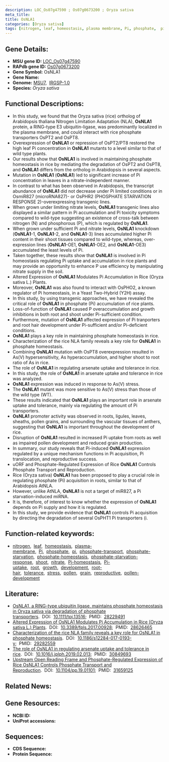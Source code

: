 ```yaml
---
description: LOC_Os07g47590 ; Os07g0673200 ; Oryza sativa
meta_title:
title: OsNLA1
categories: [Oryza sativa]
tags: [nitrogen, leaf, homeostasis, plasma membrane, Pi, phosphate,  pi , phosphate transport, phosphate starvation, phosphate homeostasis, phosphate starvation response, shoot, nitrate, Pi homeostasis, Pi uptake, root, growth, development, root hair, tolerance, stress, pollen, grain, reproductive, pollen development]
---
```


## Gene Details:
- **MSU gene ID:** [LOC_Os07g47590](http://rice.uga.edu/cgi-bin/ORF_infopage.cgi?orf=LOC_Os07g47590)  
- **RAPdb gene ID:** [Os07g0673200](https://rapdb.dna.affrc.go.jp/locus/?name=Os07g0673200)  
- **Gene Symbol:** OsNLA1
- **Gene Name:**
- **Genome:**  [MSU7](http://rice.uga.edu/),&nbsp;&nbsp;[IRGSP-1.0](https://rapdb.dna.affrc.go.jp/download/irgsp1.html)
- **Species:** *Oryza sativa*

## Functional Descriptions:
   - In this study, we found that the Oryza sativa (rice) ortholog of Arabidopsis thaliana Nitrogen Limitation Adaptation (NLA), **OsNLA1** protein, a RING-type E3 ubiquitin-ligase, was predominantly localized in the plasma membrane, and could interact with rice phosphate transporters OsPT2 and OsPT8.
   - Overexpression of **OsNLA1** or repression of OsPT2/PT8 restored the high leaf Pi concentration in **OsNLA1** mutants to a level similar to that of wild type plants.
   - Our results show that **OsNLA1** is involved in maintaining phosphate homeostasis in rice by mediating the degradation of OsPT2 and OsPT8, and **OsNLA1** differs from the ortholog in Arabidopsis in several aspects.
   - Mutation in **OsNLA1** (**OsNLA1**) led to significant increase of Pi concentration in leaves in a nitrate-independent manner.
   - In contrast to what has been observed in Arabidopsis, the transcript abundance of **OsNLA1** did not decrease under Pi limited conditions or in OsmiR827 (microRNA827)- or OsPHR2 (PHOSPHATE STARVATION RESPONSE 2)-overexpressing transgenic lines.
   - When grown under limiting nitrate levels, **OsNLA1** transgenic lines also displayed a similar pattern in Pi accumulation and Pi toxicity symptoms compared to wild-type suggesting an existence of cross-talk between nitrogen (N) and phosphorous (P), which is regulated by **OsNLA1**.
   - When grown under sufficient Pi and nitrate levels, **OsNLA1** knockdown (**OsNLA1**-1, **OsNLA1**-2, and **OsNLA1**-3) lines accumulated higher Pi content in their shoot tissues compared to wild-type, whereas, over-expression lines (**OsNLA1**-OE1, **OsNLA1**-OE2, and **OsNLA1**-OE3) accumulated the least levels of Pi.
   - Taken together, these results show that **OsNLA1** is involved in Pi homeostasis regulating Pi uptake and accumulation in rice plants and may provide an opportunity to enhance P use efficiency by manipulating nitrate supply in the soil.
   - Altered Expression of **OsNLA1** Modulates Pi Accumulation in Rice (Oryza sativa L.) Plants.
   - Moreover, **OsNLA1** was also found to interact with OsPHO2, a known regulator of Pi homeostasis, in a Yeast Two-Hybrid (Y2H) assay.
   - In this study, by using transgenic approaches, we have revealed the critical role of **OsNLA1** in phosphate (Pi) accumulation of rice plants.
   - Loss-of-function of **OsNLA1** caused P overaccumulation and growth inhibitions in both root and shoot under Pi-sufficient condition.
   - Furthermore, mutation of **OsNLA1** affected expression of Pi tranporters and root hair development under Pi-sufficient and/or Pi-deficient conditions.
   - **OsNLA1** plays a key role in maintaining phosphate homeostasis in rice.
   - Characterization of the rice NLA family reveals a key role for **OsNLA1** in phosphate homeostasis.
   - Combining **OsNLA1** mutation with OsPT8 overexpression resulted in As(V) hypersensitivity, As hyperaccumulation, and higher shoot to root ratio of As in rice.
   - The role of **OsNLA1** in regulating arsenate uptake and tolerance in rice.
   - In this study, the role of **OsNLA1** in arsenate uptake and tolerance in rice was analyzed.
   - **OsNLA1** expression was induced in response to As(V) stress.
   - The **OsNLA1** mutant was more sensitive to As(V) stress than those of the wild type (WT).
   - These results indicated that **OsNLA1** plays an important role in arsenate uptake and tolerance, mainly via regulating the amount of Pi transporters.
   - **OsNLA1** promoter activity was observed in roots, ligules, leaves, sheaths, pollen grains, and surrounding the vascular tissues of anthers, suggesting that **OsNLA1** is important throughout the development of rice.
   - Disruption of **OsNLA1** resulted in increased Pi uptake from roots as well as impaired pollen development and reduced grain production.
   - In summary, our study reveals that Pi-induced **OsNLA1** expression regulated by a unique mechanism functions in Pi acquisition, Pi translocation, and reproductive success.
   - uORF and Phosphate-Regulated Expression of Rice **OsNLA1** Controls Phosphate Transport and Reproduction.
   - Rice (Oryza sativa) **OsNLA1** has been proposed to play a crucial role in regulating phosphate (Pi) acquisition in roots, similar to that of Arabidopsis AtNLA.
   - However, unlike AtNLA, **OsNLA1** is not a target of miR827, a Pi starvation-induced miRNA.
   - It is, therefore, of interest to know whether the expression of **OsNLA1** depends on Pi supply and how it is regulated.
   - In this study, we provide evidence that **OsNLA1** controls Pi acquisition by directing the degradation of several OsPHT1 Pi transporters (i.

## Function-related keywords:
   - [nitrogen](/tags/nitrogen/),&nbsp;&nbsp;[leaf](/tags/leaf/),&nbsp;&nbsp;[homeostasis](/tags/homeostasis/),&nbsp;&nbsp;[plasma-membrane](/tags/plasma-membrane/),&nbsp;&nbsp;[Pi](/tags/Pi/),&nbsp;&nbsp;[phosphate](/tags/phosphate/),&nbsp;&nbsp;[pi](/tags/pi/),&nbsp;&nbsp;[phosphate-transport](/tags/phosphate-transport/),&nbsp;&nbsp;[phosphate-starvation](/tags/phosphate-starvation/),&nbsp;&nbsp;[phosphate-homeostasis](/tags/phosphate-homeostasis/),&nbsp;&nbsp;[phosphate-starvation-response](/tags/phosphate-starvation-response/),&nbsp;&nbsp;[shoot](/tags/shoot/),&nbsp;&nbsp;[nitrate](/tags/nitrate/),&nbsp;&nbsp;[Pi-homeostasis](/tags/Pi-homeostasis/),&nbsp;&nbsp;[Pi-uptake](/tags/Pi-uptake/),&nbsp;&nbsp;[root](/tags/root/),&nbsp;&nbsp;[growth](/tags/growth/),&nbsp;&nbsp;[development](/tags/development/),&nbsp;&nbsp;[root-hair](/tags/root-hair/),&nbsp;&nbsp;[tolerance](/tags/tolerance/),&nbsp;&nbsp;[stress](/tags/stress/),&nbsp;&nbsp;[pollen](/tags/pollen/),&nbsp;&nbsp;[grain](/tags/grain/),&nbsp;&nbsp;[reproductive](/tags/reproductive/),&nbsp;&nbsp;[pollen-development](/tags/pollen-development/)

## Literature:
   - [OsNLA1, a RING-type ubiquitin ligase, maintains phosphate homeostasis in Oryza sativa via degradation of phosphate transporters](https://www.doi.org/10.1111/tpj.13516).&nbsp;&nbsp;DOI:&nbsp;&nbsp;[10.1111/tpj.13516](https://www.doi.org/10.1111/tpj.13516);&nbsp;&nbsp;PMID:&nbsp;&nbsp;[28229491](https://pubmed.ncbi.nlm.nih.gov/28229491/)
   - [Altered Expression of OsNLA1 Modulates Pi Accumulation in Rice (Oryza sativa L.) Plants](https://www.doi.org/10.3389/fpls.2017.00928).&nbsp;&nbsp;DOI:&nbsp;&nbsp;[10.3389/fpls.2017.00928](https://www.doi.org/10.3389/fpls.2017.00928);&nbsp;&nbsp;PMID:&nbsp;&nbsp;[28626465](https://pubmed.ncbi.nlm.nih.gov/28626465/)
   - [Characterization of the rice NLA family reveals a key role for OsNLA1 in phosphate homeostasis](https://www.doi.org/10.1186/s12284-017-0193-y).&nbsp;&nbsp;DOI:&nbsp;&nbsp;[10.1186/s12284-017-0193-y](https://www.doi.org/10.1186/s12284-017-0193-y);&nbsp;&nbsp;PMID:&nbsp;&nbsp;[29282559](https://pubmed.ncbi.nlm.nih.gov/29282559/)
   - [The role of OsNLA1 in regulating arsenate uptake and tolerance in rice](https://www.doi.org/10.1016/j.jplph.2019.02.013).&nbsp;&nbsp;DOI:&nbsp;&nbsp;[10.1016/j.jplph.2019.02.013](https://www.doi.org/10.1016/j.jplph.2019.02.013);&nbsp;&nbsp;PMID:&nbsp;&nbsp;[30849693](https://pubmed.ncbi.nlm.nih.gov/30849693/)
   - [Upstream Open Reading Frame and Phosphate-Regulated Expression of Rice OsNLA1 Controls Phosphate Transport and Reproduction](https://www.doi.org/10.1104/pp.19.01101).&nbsp;&nbsp;DOI:&nbsp;&nbsp;[10.1104/pp.19.01101](https://www.doi.org/10.1104/pp.19.01101);&nbsp;&nbsp;PMID:&nbsp;&nbsp;[31659125](https://pubmed.ncbi.nlm.nih.gov/31659125/)

## Related News:

## Gene Resources:
- **NCBI ID:**  []()
- **UniProt accessions:** [](https://www.uniprot.org/uniprotkb//entry)

## Sequences:
- **CDS Sequence:**
- **Protein Sequence:**
